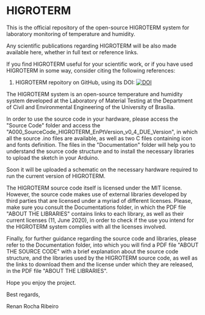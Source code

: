 # HIGROTERM
This is the official repository of the open-source HIGROTERM system for laboratory monitoring of temperature and humidity.

Any scientific publications regarding HIGROTERM will be also made available here, whether in full text or reference links.

If you find HIGROTERM useful for your scientific work, or if you have used HIGROTERM in some way, consider citing the following references:

  1. HIGROTERM repoitory on GitHub, using its DOI: [![DOI](https://zenodo.org/badge/DOI/10.5281/zenodo.5525381.svg)](https://doi.org/10.5281/zenodo.5525381)

The HIGROTERM system is an open-source temperature and humidity system developed at the Laboratory of Material Testing at the Department of Civil and Environmental Engineering of the University of Brasília.

In order to use the source code in your hardware, please access the "Source Code" folder and access the "A000_SourceCode_HIGROTERM_EnPtVersion_v0_4_DUE_Version", in which all the source .ino files are available, as well as two C files containing icon and fonts definition. The files in the "Documentation" folder will help you to understand the source code structure and to install the necessary libraries to upload the sketch in your Arduino.

Soon it will be uploaded a schematic on the necessary hardware required to run the current version of HIGROTERM. 

The HIGROTERM source code itself is licensed under the MIT license. However, the source code makes use of external libraries developed by third parties that are licensed under a myriad of different licenses. Please, make sure you consult the Documentations folder, in which the PDF file "ABOUT THE LIBRARIES" contains links to each library, as well as their current licenses (11, June 2020), in order to check if the use you intend for the HIGROTERM system complies with all the licenses involved.

Finally, for further guidance regarding the source code and libraries, please refer to the Documentation folder, into which you will find a PDF file "ABOUT THE SOURCE CODE" with a brief explanation about the source code structure, and the libraries used by the HIGROTERM source code, as well as the links to download them and the license under which they are released, in the PDF file "ABOUT THE LIBRARIES".

Hope you enjoy the project.

Best regards,

Renan Rocha Ribeiro
